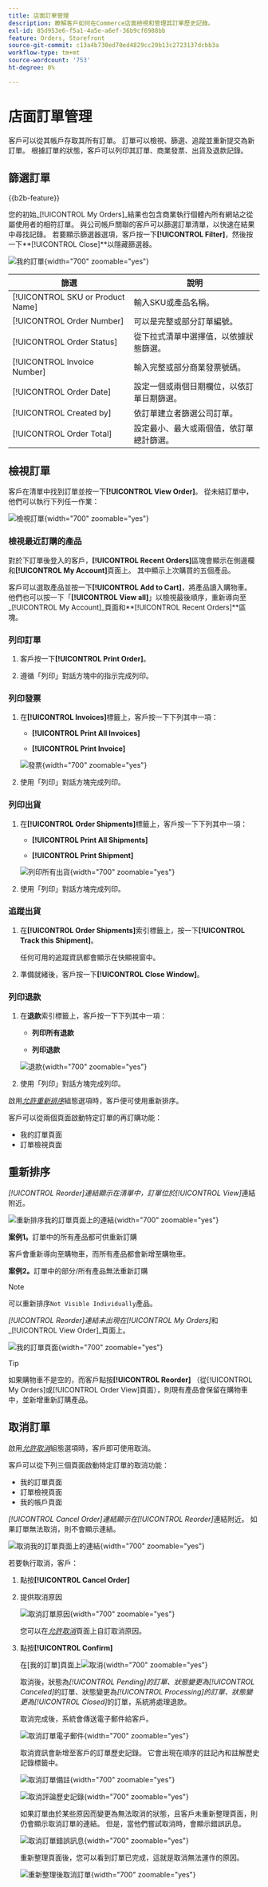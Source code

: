 ```yaml
---
title: 店面訂單管理
description: 瞭解客戶如何在Commerce店面檢視和管理其訂單歷史記錄。
exl-id: 85d953e6-f5a1-4a5e-a6ef-36b9cf6988bb
feature: Orders, Storefront
source-git-commit: c13a4b730ed70ed4829cc20b13c2723137dcbb3a
workflow-type: tm+mt
source-wordcount: '753'
ht-degree: 0%

---
```


# 店面訂單管理

客戶可以從其帳戶存取其所有訂單。 訂單可以檢視、篩選、追蹤並重新提交為新訂單。 根據訂單的狀態，客戶可以列印其訂單、商業發票、出貨及退款記錄。

## 篩選訂單

{{b2b-feature}}

您的初始&#x200B;_[!UICONTROL My Orders]_結果也包含商業執行個體內所有網站之從屬使用者的相符訂單。 與公司帳戶關聯的客戶可以篩選訂單清單，以快速在結果中尋找記錄。 若要顯示篩選器選項，客戶按一下&#x200B;**[!UICONTROL Filter]**，然後按一下&#x200B;**[!UICONTROL Close]**以隱藏篩選器。

![我的訂單](./assets/account-dashboard-my-orders-b2b.png){width="700" zoomable="yes"}

| 篩選 | 說明 |
| ------ | ----------- |
| [!UICONTROL SKU or Product Name] | 輸入SKU或產品名稱。 |
| [!UICONTROL Order Number] | 可以是完整或部分訂單編號。 |
| [!UICONTROL Order Status] | 從下拉式清單中選擇值，以依據狀態篩選。 |
| [!UICONTROL Invoice Number] | 輸入完整或部分商業發票號碼。 |
| [!UICONTROL Order Date] | 設定一個或兩個日期欄位，以依訂單日期篩選。 |
| [!UICONTROL Created by] | 依訂單建立者篩選公司訂單。 |
| [!UICONTROL Order Total] | 設定最小、最大或兩個值，依訂單總計篩選。 |

## 檢視訂單

客戶在清單中找到訂單並按一下&#x200B;**[!UICONTROL View Order]**。 從未結訂單中，他們可以執行下列任一作業：

![檢視訂單](./assets/customer-account-order-items-ordered.png){width="700" zoomable="yes"}

### 檢視最近訂購的產品

對於下訂單後登入的客戶，**[!UICONTROL Recent Orders]**&#x200B;區塊會顯示在側邊欄和&#x200B;**[!UICONTROL My Account]**&#x200B;頁面上。 其中顯示上次購買的五個產品。

客戶可以選取產品並按一下&#x200B;**[!UICONTROL Add to Cart]**，將產品讀入購物車。 他們也可以按一下「**[!UICONTROL View all]**」以檢視最後順序，重新導向至&#x200B;_[!UICONTROL My Account]_頁面和&#x200B;**[!UICONTROL Recent Orders]**區塊。

### 列印訂單

1. 客戶按一下&#x200B;**[!UICONTROL Print Order]**。

1. 遵循「列印」對話方塊中的指示完成列印。

### 列印發票

1. 在&#x200B;**[!UICONTROL Invoices]**&#x200B;標籤上，客戶按一下下列其中一項：

   - **[!UICONTROL Print All Invoices]**

   - **[!UICONTROL Print Invoice]**

   ![發票](./assets/customer-account-order-invoices.png){width="700" zoomable="yes"}

1. 使用「列印」對話方塊完成列印。

### 列印出貨

1. 在&#x200B;**[!UICONTROL Order Shipments]**&#x200B;標籤上，客戶按一下下列其中一項：

   - **[!UICONTROL Print All Shipments]**

   - **[!UICONTROL Print Shipment]**

   ![列印所有出貨](./assets/customer-account-order-shipments.png){width="700" zoomable="yes"}

1. 使用「列印」對話方塊完成列印。

### 追蹤出貨

1. 在&#x200B;**[!UICONTROL Order Shipments]**&#x200B;索引標籤上，按一下&#x200B;**[!UICONTROL Track this Shipment]**。

   任何可用的追蹤資訊都會顯示在快顯視窗中。

1. 準備就緒後，客戶按一下&#x200B;**[!UICONTROL Close Window]**。

### 列印退款

1. 在&#x200B;**退款**&#x200B;索引標籤上，客戶按一下下列其中一項：

   - **列印所有退款**

   - **列印退款**

   ![退款](./assets/customer-account-order-refunds.png){width="700" zoomable="yes"}

1. 使用「列印」對話方塊完成列印。

啟用&#x200B;[_允許重新排序_](reorders-allow.md)&#x200B;組態選項時，客戶便可使用重新排序。

客戶可以從兩個頁面啟動特定訂單的再訂購功能：

- 我的訂單頁面
- 訂單檢視頁面

## 重新排序

_[!UICONTROL Reorder]_連結顯示在清單中，訂單位於_[!UICONTROL View]_&#x200B;連結附近。

![重新排序我的訂單頁面上的連結](./assets/account-dashboard-reorder.png){width="700" zoomable="yes"}

**案例1。**&#x200B;訂單中的所有產品都可供重新訂購

客戶會重新導向至購物車，而所有產品都會新增至購物車。

**案例2。**&#x200B;訂單中的部分/所有產品無法重新訂購

>[!NOTE]
>
>可以重新排序`Not Visible Individually`產品。

_[!UICONTROL Reorder]_連結未出現在_[!UICONTROL My Orders]_&#x200B;和&#x200B;_[!UICONTROL View Order]_頁面上。

![我的訂單頁面](./assets/account-dashboard-reorder-grid.png){width="700" zoomable="yes"}

>[!TIP]
>
>如果購物車不是空的，而客戶點按&#x200B;**[!UICONTROL Reorder]** （從[!UICONTROL My Orders]或[!UICONTROL Order View]頁面），則現有產品會保留在購物車中，並新增重新訂購產品。

## 取消訂單

啟用&#x200B;[_允許取消_](cancel-allow.md)&#x200B;組態選項時，客戶即可使用取消。

客戶可以從下列三個頁面啟動特定訂單的取消功能：

- 我的訂單頁面
- 訂單檢視頁面
- 我的帳戶頁面

_[!UICONTROL Cancel Order]_連結顯示在_[!UICONTROL Reorder]_&#x200B;連結附近。 如果訂單無法取消，則不會顯示連結。

![取消我的訂單頁面上的連結](./assets/account-dashboard-cancel.png){width="700" zoomable="yes"}

若要執行取消，客戶：

1. 點按&#x200B;**[!UICONTROL Cancel Order]**

1. 提供取消原因

   ![取消訂單原因](./assets/cancel-order-reasons.png){width="700" zoomable="yes"}

   您可以在&#x200B;[_允許取消_](cancel-allow.md)&#x200B;頁面上自訂取消原因。

1. 點按&#x200B;**[!UICONTROL Confirm]**

   在[我的訂單]頁面上![取消](./assets/cancel-order.png){width="700" zoomable="yes"}

   取消後，狀態為&#x200B;_[!UICONTROL Pending]_的訂單、狀態變更為_[!UICONTROL Canceled]_&#x200B;的訂單、狀態變更為&#x200B;_[!UICONTROL Processing]_的訂單、狀態變更為_[!UICONTROL Closed]_&#x200B;的訂單，系統將處理退款。

   取消完成後，系統會傳送電子郵件給客戶。

   ![取消訂單電子郵件](./assets/cancel-order-email.png){width="700" zoomable="yes"}

   取消資訊會新增至客戶的訂單歷史記錄。 它會出現在順序的註記內和註解歷史記錄標籤中。

   ![取消訂單備註](./assets/cancel-order-notes.png){width="700" zoomable="yes"}

   ![取消評論歷史記錄](./assets/cancel-order-comments.png){width="700" zoomable="yes"}

   如果訂單由於某些原因而變更為無法取消的狀態，且客戶未重新整理頁面，則仍會顯示取消訂單的連結。 但是，當他們嘗試取消時，會顯示錯誤訊息。

   ![取消訂單錯誤訊息](./assets/cancel-order-error-message.png){width="700" zoomable="yes"}

   重新整理頁面後，您可以看到訂單已完成，這就是取消無法運作的原因。

   ![重新整理後取消訂單](./assets/cancel-order-after-refresh.png){width="700" zoomable="yes"}
